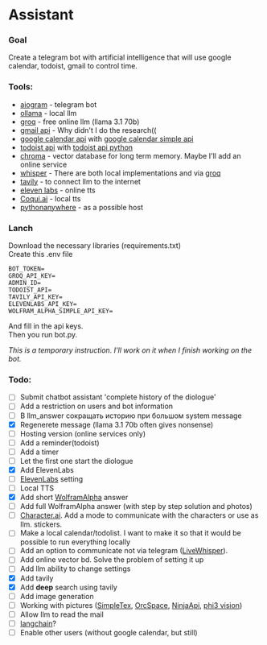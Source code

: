 # Assistant

### Goal
Create a telegram bot with artificial intelligence that will use google calendar, todoist, gmail to control time. 

### Tools:
- [aiogram](https://aiogram.dev/) - telegram bot
- [ollama](https://ollama.com/) - local llm
- [groq](https://console.groq.com/) - free online llm (llama 3.1 70b)
- [gmail api](https://developers.google.com/gmail/api/reference/rest) - Why didn't I do the research((
- [google calendar api](https://developers.google.com/calendar/api/guides/overview) with [google calendar simple api](https://github.com/kuzmoyev/google-calendar-simple-api)
- [todoist api](https://developer.todoist.com/) with [todoist api python](https://github.com/Doist/todoist-api-python)
- [chroma](https://github.com/chroma-core/chroma) - vector database for long term memory. Maybe I'll add an online service
- [whisper](https://github.com/openai/whisper) -  There are both local implementations and via [groq](https://console.groq.com/docs/speech-text)
- [tavily](https://tavily.com/) - to connect llm to the internet
- [eleven labs](https://elevenlabs.io/) - online tts
- [Coqui.ai](https://github.com/coqui-ai/TTS) - local tts
- [pythonanywhere](https://www.pythonanywhere.com/) - as a possible host

### Lanch
Download the necessary libraries (requirements.txt)\
Create this .env file
```
BOT_TOKEN=
GROQ_API_KEY= 
ADMIN_ID=
TODOIST_API=
TAVILY_API_KEY=
ELEVENLABS_API_KEY=
WOLFRAM_ALPHA_SIMPLE_API_KEY=
```
And fill in the api keys.\
Then you run bot.py.

*This is a temporary instruction. I'll work on it when I finish working on the bot.*

### Todo:

- [ ] Submit chatbot assistant 'complete history of the diologue'
- [ ] Add a restriction on users and bot information
- [ ] В llm_answer сокращать историю при большом system message
- [X] Regenerete message (llama 3.1 70b often gives nonsense)
- [ ] Hosting version (online services only)
- [ ] Add a reminder(todoist)
- [ ] Add a timer
- [ ] Let the first one start the diologue
- [x] Add ElevenLabs
- [ ] [ElevenLabs](https://elevenlabs.io/api) setting
- [ ] Local TTS
- [X] Add short [WolframAlpha](https://www.wolframalpha.com/) answer
- [ ] Add full WolframAlpha answer (with step by step solution and photos)
- [ ] [Character.ai](https://character.ai/). Add a mode to communicate with the characters or use as llm. stickers.
- [ ] Make a local calendar/todolist. I want to make it so that it would be possible to run everything locally
- [ ] Add an option to communicate not via telegram ([LiveWhisper](https://github.com/Nikorasu/LiveWhisper)).
- [ ] Add online vector bd. Solve the problem of setting it up  
- [ ] Add llm ability to change settings
- [X] Add tavily
- [X] Add **deep** search using tavily
- [ ] Add image generation
- [ ] Working with pictures ([SimpleTex](https://simpletex.cn/), [OrcSpace](https://ocr.space/ocrapi), [NinjaApi](https://api-ninjas.com/api/imagetotext), [phi3 vision](https://huggingface.co/microsoft/Phi-3-vision-128k-instruct))
- [ ] Allow llm to read the mail
- [ ] [langchain](https://python.langchain.com/v0.2/docs/tutorials/agents/)?
- [ ] Enable other users (without google calendar, but still)
